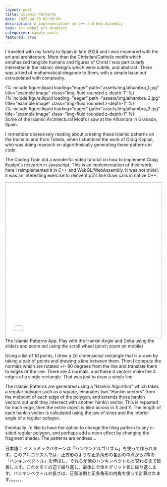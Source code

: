 ```yaml
---
layout: post
title: Islamic Patterns
date: 2025-04-30 09:30:00
description: A implementation in C++ and Web Assembly
tags: c++ webgl art graphics
categories: sample-posts
featured: true
---
```


I traveled with my family to Spain in late 2024 and I was enamored with the art and architecture. More than the Christian/Catholic motifs which emphasized tangible humans and figures of Christ I was particularly interested in the Islamic designs which were subtle, and abstract.  There was a kind of mathematical elegance to them, with a simple base but extrapolated with complexity.


<div class="row">
    <div class="col-sm mt-3 mt-md-0">
        {% include figure.liquid loading="eager" path="assets/img/alhambra_1.jpg" title="example image" class="img-fluid rounded z-depth-1" %}
    </div>
    <div class="col-sm mt-3 mt-md-0">
        {% include figure.liquid loading="eager" path="assets/img/alhambra_2.jpg" title="example image" class="img-fluid rounded z-depth-1" %}
    </div>
    <div class="col-sm mt-3 mt-md-0">
        {% include figure.liquid loading="eager" path="assets/img/alhambra_3.jpg" title="example image" class="img-fluid rounded z-depth-1" %}
    </div>
</div>
<div class="caption">
    Some of the Islamic Architectural Motifs I saw at the Alhambra in Granada, Spain.
</div>

I remember obsessively reading about creating these Islamic patterns on the trains to and from Toledo, when I stumbled the work of Craig Kaplan, who was doing research on algorithmically generating these patterns in code. 

The Coding Train did a wonderful video tutorial on how to implement Craig Kaplan's research in Javascript. This is an implementation of their work; here I reimplemented it in C++ and WebGL/WebAssembly. It was not trivial; it was an interesting exercise to reinvent p5's line draw  calls in native C++.

<div class="l-page">
  <iframe src="{{ '/assets/html/islamicpatterns_1.html' | relative_url }}" frameborder='0' scrolling='no' height="500px" width="100%" style="border: 1px dashed grey;"></iframe>
</div>
<div class="caption">
    The Islamic Patterns App. Play with the Hankin Angle and Delta using the sliders and zoom out using the scroll wheel (pinch zoom on mobile)
</div>

Using a list of 1d points, I drew a 2d dimensional rectangle that is drawn by taking a pair of points and drawing a line between them. Then I compute the normals which are rotated +/- 90 degrees from the line and translate them to edges of the line. There are 4 normals, and these 4 vectors make the 4 edges of a single rectangle. That was just to draw a single line.

The Islamic Patterns are generated using a "Hankin Algorithm" which takes a regular polygon such as a square, emanates two "Hankin vectors" from the midpoint of each edge of the polygon, and extends those hankin vectors out until they intersect with another hankin vector. This is repeated for each edge, then the entire object is tiled across in  X and Y. The length of each hankin vector is calculated using the law of sines and the interior angle of a regular polygon.

Eventually I'd like to have the option to change the tiling pattern to any n-sided regular polygon, and perhaps add a neon effect by changing the fragment shader. The patterns are endless…

日本語：
イスラミックパターンは「ハンキンアルゴリズム」を使って作られます。このアルゴリズムでは、正方形のような正多角形の各辺の中点から2本の「ハンキンベクトル」を伸ばし、それらが他のハンキンベクトルと交わるまで延長します。これを全ての辺で繰り返し、最後に全体をグリッド状に繰り返します。ハンキンベクトルの長さは、正弦法則と正多角形の内角を使って計算されます。。。。。。
